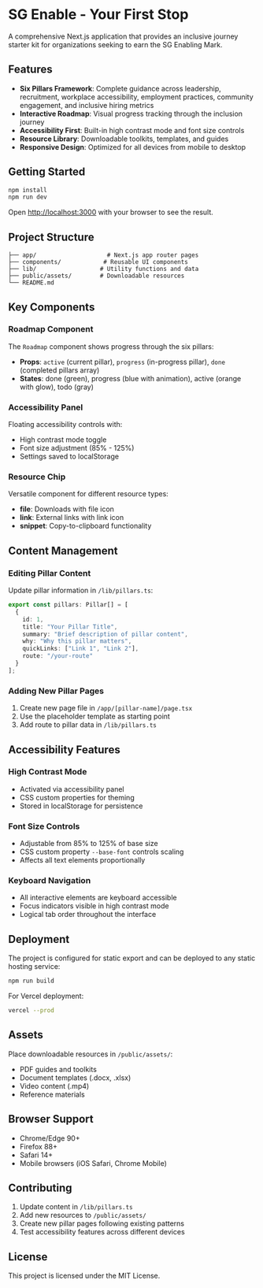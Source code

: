 # SG Enable - Your First Stop

A comprehensive Next.js application that provides an inclusive journey starter kit for organizations seeking to earn the SG Enabling Mark.

## Features

- **Six Pillars Framework**: Complete guidance across leadership, recruitment, workplace accessibility, employment practices, community engagement, and inclusive hiring metrics
- **Interactive Roadmap**: Visual progress tracking through the inclusion journey
- **Accessibility First**: Built-in high contrast mode and font size controls
- **Resource Library**: Downloadable toolkits, templates, and guides
- **Responsive Design**: Optimized for all devices from mobile to desktop

## Getting Started

```bash
npm install
npm run dev
```

Open [http://localhost:3000](http://localhost:3000) with your browser to see the result.

## Project Structure

```
├── app/                    # Next.js app router pages
├── components/            # Reusable UI components
├── lib/                  # Utility functions and data
├── public/assets/        # Downloadable resources
└── README.md
```

## Key Components

### Roadmap Component
The `Roadmap` component shows progress through the six pillars:
- **Props**: `active` (current pillar), `progress` (in-progress pillar), `done` (completed pillars array)
- **States**: done (green), progress (blue with animation), active (orange with glow), todo (gray)

### Accessibility Panel
Floating accessibility controls with:
- High contrast mode toggle
- Font size adjustment (85% - 125%)
- Settings saved to localStorage

### Resource Chip
Versatile component for different resource types:
- **file**: Downloads with file icon
- **link**: External links with link icon  
- **snippet**: Copy-to-clipboard functionality

## Content Management

### Editing Pillar Content
Update pillar information in `/lib/pillars.ts`:

```typescript
export const pillars: Pillar[] = [
  {
    id: 1,
    title: "Your Pillar Title",
    summary: "Brief description of pillar content",
    why: "Why this pillar matters",
    quickLinks: ["Link 1", "Link 2"],
    route: "/your-route"
  }
];
```

### Adding New Pillar Pages
1. Create new page file in `/app/[pillar-name]/page.tsx`
2. Use the placeholder template as starting point
3. Add route to pillar data in `/lib/pillars.ts`

## Accessibility Features

### High Contrast Mode
- Activated via accessibility panel
- CSS custom properties for theming
- Stored in localStorage for persistence

### Font Size Controls
- Adjustable from 85% to 125% of base size
- CSS custom property `--base-font` controls scaling
- Affects all text elements proportionally

### Keyboard Navigation
- All interactive elements are keyboard accessible
- Focus indicators visible in high contrast mode
- Logical tab order throughout the interface

## Deployment

The project is configured for static export and can be deployed to any static hosting service:

```bash
npm run build
```

For Vercel deployment:
```bash
vercel --prod
```

## Assets

Place downloadable resources in `/public/assets/`:
- PDF guides and toolkits
- Document templates (.docx, .xlsx)
- Video content (.mp4)
- Reference materials

## Browser Support

- Chrome/Edge 90+
- Firefox 88+
- Safari 14+
- Mobile browsers (iOS Safari, Chrome Mobile)

## Contributing

1. Update content in `/lib/pillars.ts`
2. Add new resources to `/public/assets/`
3. Create new pillar pages following existing patterns
4. Test accessibility features across different devices

## License

This project is licensed under the MIT License.